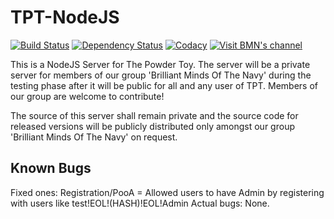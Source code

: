 # TPT-NodeJS
[![Build Status](https://magnum.travis-ci.com/wolfy1339/TPT-NodeJS.svg?token=BajzZs7nhy8tMbNT4mwD&branch=master)](https://magnum.travis-ci.com/wolfy1339/TPT-NodeJS)
[![Dependency Status](https://david-dm.org/wolfy1339/TPT-NodeJS.svg)](https://david-dm.org/wolfy1339/TPT-NodeJS)
[![Codacy](https://www.codacy.com/project/badge/22994f697ea34f27a29b1f74db6a12a6)](https://codacy.com/app/Brilliant-Minds-Of-The-Navy/TPT-NodeJS)
[![Visit BMN's channel](https://kiwiirc.com/buttons/irc.freenode.net/%27bmnnet.png)](https://kiwiirc.com/client/irc.freenode.net/?nick=Guest?##bmnnet)

This is a NodeJS Server for The Powder Toy. The server will be a private server for members of our group 'Brilliant Minds Of The Navy' during the testing phase after it will be public for all and any user of TPT. Members of our group are welcome to contribute!

The source of this server shall remain private and the source code for released versions will be publicly distributed only amongst our group 'Brilliant Minds Of The Navy' on request.

Known Bugs
-----------
Fixed ones:
Registration/PooA = Allowed users to have Admin by registering with users like test!EOL!(HASH)!EOL!Admin
Actual bugs: None.
